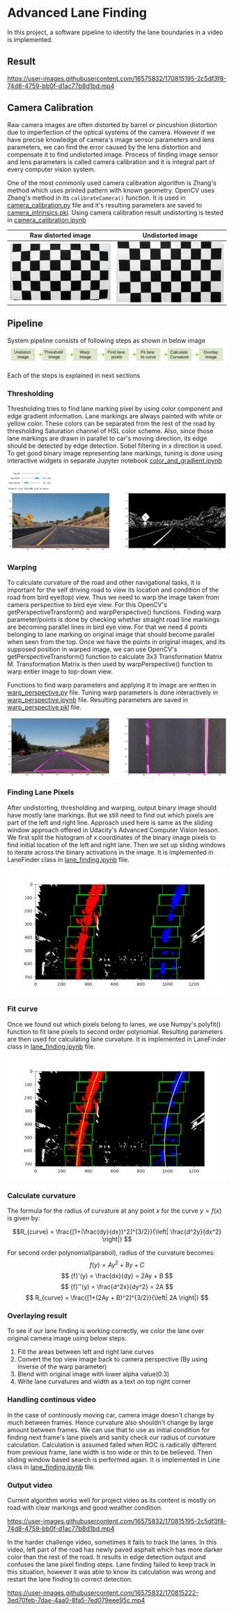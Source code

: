 # Advanced Lane Finding
<!--[![Udacity - Self-Driving Car NanoDegree](https://s3.amazonaws.com/udacity-sdc/github/shield-carnd.svg)](http://www.udacity.com/drive)
![Lanes Image](./examples/example_output.jpg)-->

In this project, a software pipeline to identify the lane boundaries in a video is implemented. 

## Result

https://user-images.githubusercontent.com/16575832/170815195-2c5df3f8-74d8-4759-bb0f-d1ac77b8d1bd.mp4

## Camera Calibration

Raw camera images are often distorted by barrel or pincushion distortion due to imperfection of the optical systems of the camera. However if we have precise knowledge of camera's image sensor parameters and lens parameters, we can find the error caused by the lens distortion and compensate it to find undistorted image. Process of finding image sensor and lens parameters is called camera calibration and it is integral part of every computer vision system.

One of the most commonly used camera calibration algorithm is Zhang's method which uses printed pattern with known geometry. OpenCV uses Zhang's method in its `calibrateCamera()` function. It is used in [camera_calibration.py](camera_calibration/camera_calibration.py) file and it's resulting parameters are saved to [camera_intrinsics.pkl](camera_calibration/camera_intrinsics.pkl). Using camera calibration result undistorting is tested in [camera_calibration.ipynb](camera_calibration/camera_calibration.ipynb)

Raw distorted image           |  Undistorted image
:----------------------------:|:------------------------------:
![](assets/distorted_img.png) | ![](assets/undistorted_img.png)


## Pipeline 

System pipeline consists of following steps as shown in below image
![](assets/pipeline.png)

Each of the steps is explained in next sections 

### Thresholding

Thresholding tries to find lane marking pixel by using color component and edge gradient information. Lane markings are always painted with white or yellow color. These colors can be separated from the rest of the road by thresholding Saturation channel of HSL color scheme. Also, since those lane markings are drawn in parallel to car's moving direction, its edge should be detected by edge detection. Sobel filtering in x direction is used. To get good binary image representing lane markings, tuning is done using interactive widgets in separate Jupyter notebook [color_and_gradient.ipynb](color_and_gradient.ipynb)

![](assets/threshold_tuning.png)

### Warping

To calculate curvature of the road and other navigational tasks, it is important for the self driving road to view its location and condition of the road from bird eye(top) view. Thus we need to warp the image taken from camera perspective to bird eye view. For this OpenCV's getPerspectiveTransform() and warpPerspective() functions. Finding warp parameter/points is done by checking whether straight road line markings are becoming parallel lines in bird eye view. For that we need 4 points belonging to lane marking on original image that should become parallel when seen from the top. Once we have the points in original images, and its supposed position in warped image, we can use OpenCV's getPerspectiveTransform() function to calculate 3x3 Transformation Matrix M.  Transformation Matrix is then used by warpPerspective() function to warp entier image to top-down view.

Functions to find warp parameters and applying it to image are written in [warp_perspective.py](warp_perspective/warp_perspective.py) file. Tuning warp parameters is done interactively in [warp_perspective.ipynb](warp_perspective/warp_perspective.ipynb) file. Resulting parameters are saved in [warp_perspective.pkl](warp_perspective/perspective.pkl) file.

![](assets/warp_testing.png)

### Finding Lane Pixels

After undistorting, thresholding and warping, output binary image should have mostly lane markings. But we still need to find out which pixels are part of the left and right line. Approach used here is same as the sliding window approach offered in Udacity's Advanced Computer Vision lesson. We first split the histogram of x coordinates of the binary image pixels to find initial location of the left and right lane. Then we set up sliding windows to iterate across the binary activations in the image. It is implemented in LaneFinder class in [lane_finding.ipynb](lane_finding.ipynb) file.

![](assets/sliding_window.png)

### Fit curve
Once we found out which pixels belong to lanes, we use Numpy's polyfit() function to fit lane pixels to second order polynomial. Resulting parameters are then used for calculating lane curvature. It is implemented in LaneFinder class in [lane_finding.ipynb](lane_finding.ipynb) file.

![](assets/fit_curve.png)

### Calculate curvature
The formula for the radius of curvature at any point $x$ for the curve $y = f(x)$ is given by: 

$$R_{curve} = \frac{[1+(\frac{dy}{dx})^2]^{3/2}}{\left| \frac{d^2y}{dx^2} \right|} $$

For second order polynomial(parabol), radius of the curvature becomes:
$$ f(y) = Ay^2 + By + C $$
$$ {f}'(y) = \frac{dx}{dy} = 2Ay + B $$
$$ {f}''(y) = \frac{d^2x}{dy^2} = 2A $$
$$ R_{curve} = \frac{[1+(2Ay + B)^2]^{3/2}}{\left| 2A \right|} $$

### Overlaying result
To see if our lane finding is working correctly, we color the lane over original camera image using below steps:
1) Fill the areas between left and right lane curves
2) Convert the top view image back to camera perspective (By using inverse of the warp parameter)
3) Blend with original image with lower alpha value(0.3)
4) Write lane curvatures and width as a text on top right corner

### Handling continous video
In the case of continously moving car, camera image doesn't change by much between frames. Hence curvature also shouldn't change by large amount between frames. We can use that to use as initial condition for finding next frame's lane pixels and sanity check our radius of curvature calculation. Calculation is assumed failed when ROC is radically different from previous frame, lane width is too wide or thin to be believed. Then sliding window based search is performed again. It is implemented in Line class in [lane_finding.ipynb](lane_finding.ipynb) file.

### Output video
Current algorithm works well for project video as its content is mostly on road with clear markings and good weather condition.

https://user-images.githubusercontent.com/16575832/170815195-2c5df3f8-74d8-4759-bb0f-d1ac77b8d1bd.mp4

In the harder challenge video, sometimes it fails to track the lanes. In this video, left part of the road has newly paved asphalt which has more darker color than the rest of the road. It results in edge detection output and confuses the lane pixel finding steps. Lane finding failed to keep track in this situation, however it was able to know its calculation was wrong and restart the lane finding to correct detection.

https://user-images.githubusercontent.com/16575832/170815222-3ed70feb-7dae-4aa0-8fa5-7ed079eee95c.mp4

